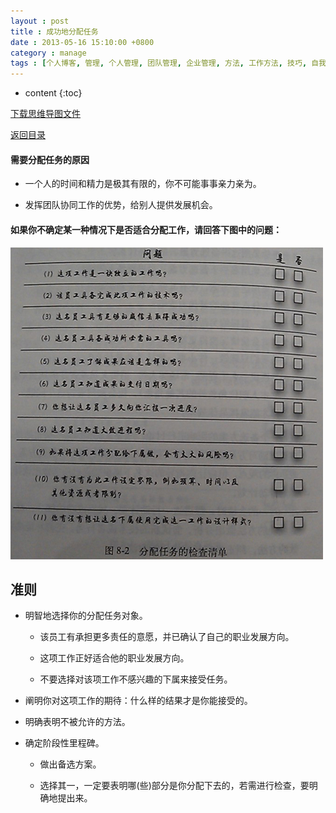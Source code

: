 ```yaml
---
layout : post
title : 成功地分配任务
date : 2013-05-16 15:10:00 +0800
category : manage
tags : [个人博客, 管理, 个人管理, 团队管理, 企业管理, 方法, 工作方法, 技巧, 自我提升]
---
```


* content
{:toc}


[下载思维导图文件](https://docs.google.com/file/d/0B7UFT4BR96escVFYMTFFTVVkN1k/edit?usp=sharing)

[返回目录](/manage/2013/04/07/Behind-closed-doors-secrets-of-great-management/)

#### 需要分配任务的原因

- 一个人的时间和精力是极其有限的，你不可能事事亲力亲为。

- 发挥团队协同工作的优势，给别人提供发展机会。

#### 如果你不确定某一种情况下是否适合分配工作，请回答下图中的问题：

![](/styles/images/20130516Assign-tasks-successfully/W6Yz4.jpg "分配任务的检查清单")

## 准则


- 明智地选择你的分配任务对象。

    - 该员工有承担更多责任的意愿，并已确认了自己的职业发展方向。

    - 这项工作正好适合他的职业发展方向。

    - 不要选择对该项工作不感兴趣的下属来接受任务。

- 阐明你对这项工作的期待：什么样的结果才是你能接受的。

- 明确表明不被允许的方法。

- 确定阶段性里程碑。

    - 做出备选方案。
    
    - 选择其一，一定要表明哪(些)部分是你分配下去的，若需进行检查，要明确地提出来。